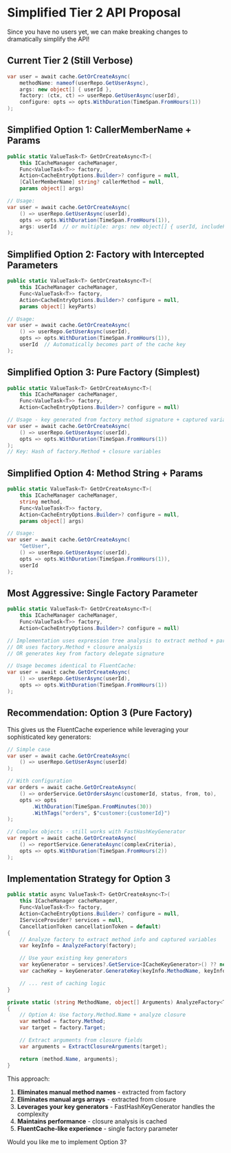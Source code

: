 # Simplified Tier 2 API Proposal

Since you have no users yet, we can make breaking changes to dramatically simplify the API!

## Current Tier 2 (Still Verbose)
```csharp
var user = await cache.GetOrCreateAsync(
    methodName: nameof(userRepo.GetUserAsync),
    args: new object[] { userId },
    factory: (ctx, ct) => userRepo.GetUserAsync(userId),
    configure: opts => opts.WithDuration(TimeSpan.FromHours(1))
);
```

## Simplified Option 1: CallerMemberName + Params
```csharp
public static ValueTask<T> GetOrCreateAsync<T>(
    this ICacheManager cacheManager,
    Func<ValueTask<T>> factory,
    Action<CacheEntryOptions.Builder>? configure = null,
    [CallerMemberName] string? callerMethod = null,
    params object[] args)

// Usage:
var user = await cache.GetOrCreateAsync(
    () => userRepo.GetUserAsync(userId),
    opts => opts.WithDuration(TimeSpan.FromHours(1)),
    args: userId  // or multiple: args: new object[] { userId, includeProfile }
);
```

## Simplified Option 2: Factory with Intercepted Parameters
```csharp
public static ValueTask<T> GetOrCreateAsync<T>(
    this ICacheManager cacheManager,
    Func<ValueTask<T>> factory,
    Action<CacheEntryOptions.Builder>? configure = null,
    params object[] keyParts)

// Usage:
var user = await cache.GetOrCreateAsync(
    () => userRepo.GetUserAsync(userId),
    opts => opts.WithDuration(TimeSpan.FromHours(1)),
    userId  // Automatically becomes part of the cache key
);
```

## Simplified Option 3: Pure Factory (Simplest)
```csharp
public static ValueTask<T> GetOrCreateAsync<T>(
    this ICacheManager cacheManager,
    Func<ValueTask<T>> factory,
    Action<CacheEntryOptions.Builder>? configure = null)

// Usage - key generated from factory method signature + captured variables:
var user = await cache.GetOrCreateAsync(
    () => userRepo.GetUserAsync(userId),
    opts => opts.WithDuration(TimeSpan.FromHours(1))
);
// Key: Hash of factory.Method + closure variables
```

## Simplified Option 4: Method String + Params
```csharp
public static ValueTask<T> GetOrCreateAsync<T>(
    this ICacheManager cacheManager,
    string method,
    Func<ValueTask<T>> factory,
    Action<CacheEntryOptions.Builder>? configure = null,
    params object[] args)

// Usage:
var user = await cache.GetOrCreateAsync(
    "GetUser",
    () => userRepo.GetUserAsync(userId),
    opts => opts.WithDuration(TimeSpan.FromHours(1)),
    userId
);
```

## Most Aggressive: Single Factory Parameter
```csharp
public static ValueTask<T> GetOrCreateAsync<T>(
    this ICacheManager cacheManager,
    Func<ValueTask<T>> factory,
    Action<CacheEntryOptions.Builder>? configure = null)

// Implementation uses expression tree analysis to extract method + parameters
// OR uses factory.Method + closure analysis
// OR generates key from factory delegate signature

// Usage becomes identical to FluentCache:
var user = await cache.GetOrCreateAsync(
    () => userRepo.GetUserAsync(userId),
    opts => opts.WithDuration(TimeSpan.FromHours(1))
);
```

## Recommendation: Option 3 (Pure Factory)

This gives us the FluentCache experience while leveraging your sophisticated key generators:

```csharp
// Simple case
var user = await cache.GetOrCreateAsync(
    () => userRepo.GetUserAsync(userId)
);

// With configuration
var orders = await cache.GetOrCreateAsync(
    () => orderService.GetOrdersAsync(customerId, status, from, to),
    opts => opts
        .WithDuration(TimeSpan.FromMinutes(30))
        .WithTags("orders", $"customer:{customerId}")
);

// Complex objects - still works with FastHashKeyGenerator
var report = await cache.GetOrCreateAsync(
    () => reportService.GenerateAsync(complexCriteria),
    opts => opts.WithDuration(TimeSpan.FromHours(2))
);
```

## Implementation Strategy for Option 3

```csharp
public static async ValueTask<T> GetOrCreateAsync<T>(
    this ICacheManager cacheManager,
    Func<ValueTask<T>> factory,
    Action<CacheEntryOptions.Builder>? configure = null,
    IServiceProvider? services = null,
    CancellationToken cancellationToken = default)
{
    // Analyze factory to extract method info and captured variables
    var keyInfo = AnalyzeFactory(factory);

    // Use your existing key generators
    var keyGenerator = services?.GetService<ICacheKeyGenerator>() ?? new FastHashKeyGenerator();
    var cacheKey = keyGenerator.GenerateKey(keyInfo.MethodName, keyInfo.Arguments, settings);

    // ... rest of caching logic
}

private static (string MethodName, object[] Arguments) AnalyzeFactory<T>(Func<ValueTask<T>> factory)
{
    // Option A: Use factory.Method.Name + analyze closure
    var method = factory.Method;
    var target = factory.Target;

    // Extract arguments from closure fields
    var arguments = ExtractClosureArguments(target);

    return (method.Name, arguments);
}
```

This approach:
1. **Eliminates manual method names** - extracted from factory
2. **Eliminates manual args arrays** - extracted from closure
3. **Leverages your key generators** - FastHashKeyGenerator handles the complexity
4. **Maintains performance** - closure analysis is cached
5. **FluentCache-like experience** - single factory parameter

Would you like me to implement Option 3?